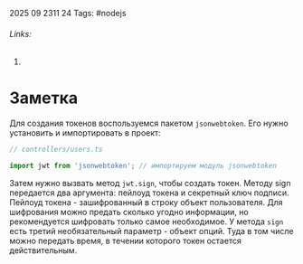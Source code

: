2025 09 2311 24
Tags: #nodejs 
###### Links: 
1) 
# Заметка
Для создания токенов воспользуемся пакетом `jsonwebtoken`. Его нужно установить и импортировать в проект:
```ts
// controllers/users.ts

import jwt from 'jsonwebtoken'; // импортируем модуль jsonwebtoken
```
Затем нужно вызвать метод `jwt.sign`, чтобы создать токен.
Методу sign передается два аргумента: пейлоуд токена и секретный ключ подписи.
Пейлоуд токена - зашифрованный в строку объект пользователя. Для шифрования можно предать сколько угодно информации, но рекомендуется шифровать только самое необходимое.
У метода `sign` есть третий необязательный параметр - объект опций. Туда в том числе можно передать время, в течении которого токен остается действительным.